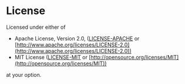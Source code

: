 # License

Licensed under either of 
- Apache License, Version 2.0, ([LICENSE-APACHE](../../LICENSE-APACHE) or [http://www.apache.org/licenses/LICENSE-2.0](http://www.apache.org/licenses/LICENSE-2.0))
- MIT License ([LICENSE-MIT](../../LICENSE-MIT) or [http://opensource.org/licenses/MIT](http://opensource.org/licenses/MIT)) 

at your option. 
